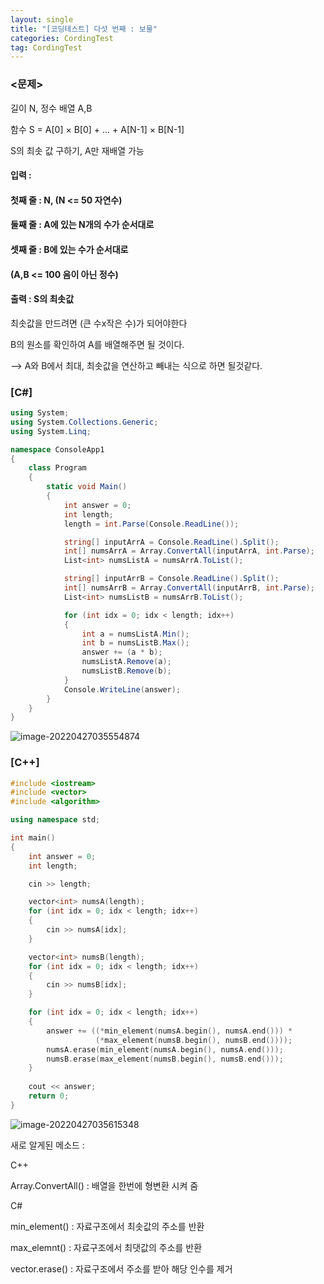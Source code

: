 ```yaml
---
layout: single
title: "[코딩테스트] 다섯 번째 : 보물"
categories: CordingTest
tag: CordingTest
---
```


### <문제>

길이 N, 정수 배열 A,B

함수 S = A[0] × B[0] + ... + A[N-1] × B[N-1]

S의 최솟 값 구하기, A만 재배열 가능

#### 입력 : 

#### 첫째 줄 : N, (N <= 50 자연수)

#### 둘째 줄 : A에 있는 N개의 수가 순서대로

#### 셋째 줄 : B에 있는 수가 순서대로

#### (A,B  <= 100 음이 아닌 정수)

#### 출력 : S의 최솟값



최솟값을 만드려면 (큰 수x작은 수)가 되어야한다

B의 원소를 확인하여 A를 배열해주면 될 것이다.

--> A와 B에서 최대, 최솟값을 연산하고 빼내는 식으로 하면 될것같다.



### [C#]

```c#
using System;
using System.Collections.Generic;
using System.Linq;

namespace ConsoleApp1
{
    class Program
    {
        static void Main()
        {
            int answer = 0;
            int length;
            length = int.Parse(Console.ReadLine());

            string[] inputArrA = Console.ReadLine().Split();
            int[] numsArrA = Array.ConvertAll(inputArrA, int.Parse);
            List<int> numsListA = numsArrA.ToList();

            string[] inputArrB = Console.ReadLine().Split();
            int[] numsArrB = Array.ConvertAll(inputArrB, int.Parse);
            List<int> numsListB = numsArrB.ToList();

            for (int idx = 0; idx < length; idx++)
            {
                int a = numsListA.Min();
                int b = numsListB.Max();
                answer += (a * b);
                numsListA.Remove(a);
                numsListB.Remove(b);
            }
            Console.WriteLine(answer);
        }
    }
}
```

![image-20220427035554874](../../images/2022-04-26-CordingTest5/image-20220427035554874.png)



### [C++]

```c++
#include <iostream>
#include <vector>
#include <algorithm>

using namespace std;

int main()
{
    int answer = 0;
    int length;

    cin >> length;

    vector<int> numsA(length);
    for (int idx = 0; idx < length; idx++)
    {
        cin >> numsA[idx];
    }

    vector<int> numsB(length);
    for (int idx = 0; idx < length; idx++)
    {
        cin >> numsB[idx];
    }

    for (int idx = 0; idx < length; idx++)
    {
        answer += ((*min_element(numsA.begin(), numsA.end())) *
                   (*max_element(numsB.begin(), numsB.end())));
        numsA.erase(min_element(numsA.begin(), numsA.end()));
        numsB.erase(max_element(numsB.begin(), numsB.end()));
    }
    
    cout << answer;
    return 0;
}
```

![image-20220427035615348](../../images/2022-04-26-CordingTest5/image-20220427035615348.png)



새로 알게된 메소드 :

C++

Array.ConvertAll() : 배열을 한번에 형변환 시켜 줌 



C#

min_element() : 자료구조에서 최솟값의 주소를 반환

max_elemnt() : 자료구조에서 최댓값의 주소를 반환

vector.erase() : 자료구조에서 주소를 받아 해당 인수를 제거
